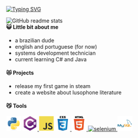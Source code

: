 <a href="https://git.io/typing-svg"><img src="https://readme-typing-svg.herokuapp.com?font=Fira+Code&size=25&pause=200&color=0087FF&width=435&lines=my+name+is+jo%C3%A1s;tanks+for+visiting+my+profile;we+will+win" alt="Typing SVG" /></a>

<img src="https://github-readme-stats.vercel.app/api?username=plasticjoabo&theme=onedark&show_icons=true&include_all_commits=true&hide_border=true&hide=issues&custom_title=Joás+stats&nbsp&;Stats&title_color=FF0070&icon_color=FF0070&text_color=0087FF&bg_color=0B1213&count_private=true" alt="GitHub readme stats" width=550px align=right>

 #### 😺 Little bit about me
- a brazilian dude
- english and portuguese (for now)
- systems development technician
- current learning C# and Java
  
#### 😻 Projects

- release my first game in steam
- create a website about lusophone literature

#### 😼 Tools

<img src="https://raw.githubusercontent.com/devicons/devicon/master/icons/python/python-original.svg" alt="python" width="40" height="40"/> </a><a href="https://www.w3schools.com/css/" target="_blank" rel="noreferrer"> 
<img src="https://raw.githubusercontent.com/devicons/devicon/master/icons/csharp/csharp-original.svg" alt="csharp" width="40" height="40"/> </a>
<img src="https://raw.githubusercontent.com/devicons/devicon/master/icons/javascript/javascript-original.svg" alt="javascript" width="40" height="40"/> </a> <a href="https://www.mysql.com/" target="_blank" rel="noreferrer"> 
<img src="https://raw.githubusercontent.com/devicons/devicon/master/icons/css3/css3-original-wordmark.svg" alt="css3" width="40" height="40"/> </a> <a href="https://www.w3.org/html/" target="_blank" rel="noreferrer"> 
<img src="https://raw.githubusercontent.com/devicons/devicon/master/icons/html5/html5-original-wordmark.svg" alt="html5" width="40" height="40"/> </a> <a href="https://developer.mozilla.org/en-US/docs/Web/JavaScript" target="_blank" rel="noreferrer"> 
<img src="https://cdn.jsdelivr.net/gh/devicons/devicon/icons/selenium/selenium-original.svg" alt="selenium" width="40" height="40"/>
<img src="https://raw.githubusercontent.com/devicons/devicon/master/icons/mysql/mysql-original-wordmark.svg" alt="mysql" width="40" height="40"/> </a> <a href="https://www.python.org" target="_blank" rel="noreferrer">
